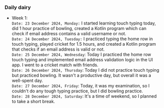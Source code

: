 ### Daily dairy
- Week 1: <br/>
`Date: 23 December 2024, Monday:` I started learning touch typing today, did 1 hour practice of bowling, created a Kotlin program which can check if email address contains a valid username or not. <br/>
`Date: 24 December 2024, Tuesday:` I practiced typing the home row in touch typing, played cricket for 1.5 hours, and created a Kotlin program that checks if an email address is valid or not. <br/>
`Date: 25 December 2024, Wednesday`: Today I practiced the home row touch typing and implemented email address validation logic in the UI app. I went to a cricket match with friends. <br/>
`Date: 26 December 2024, Thursday`: Today I did not practice touch typing but practiced bowling. It wasn't a productive day, but overall it was a well-spent day. <br/>
`Date: 27 December 2024, Friday`: Today, it was my examination, so I couldn't do any tough typing practice, but I did bowling practice. <br/>
`Date: 28 December 2024, Saturday`: It's a time of weekend, so I planned to take a short break.
